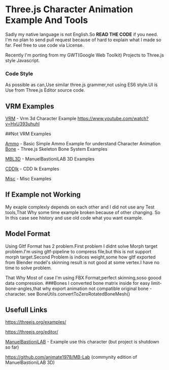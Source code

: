 Three.js Character Animation Example And Tools
===
Sadly my native language is not English.So **READ THE CODE** if you need.
I'm no plan to send pull request because of hard to explain what I made so far.
Feel free to use code via License.

Recently I'm porting from my GWT(Google Web Toolkit) Projects to Three.js style Javascript.
### Code Style
As possible as can,Use similar three.js grammer,not using ES6 style.UI is Use from Three.js Editor source code.
## VRM Examples
[VRM](https://akjava.github.io/ThreeCharacterExamples/WebContent/examples/vrm/) - Vrm 3d Character Example
https://www.youtube.com/watch?v=HxU393uhuhI

##Not VRM Examples

[Ammo](https://akjava.github.io/ThreeCharacterExamples/WebContent/examples/ammo/) - Basic Simple Ammo Example for understand Character Animation
[Bone](https://akjava.github.io/ThreeCharacterExamples/WebContent/examples/bone/) - Three.js Skeleton Bone System Examples

[MBL3D](https://akjava.github.io/ThreeCharacterExamples/WebContent/examples/mbl3d/) - ManuelBastioniLAB 3D Examples

[CDDIk](https://akjava.github.io/ThreeCharacterExamples/WebContent/examples/ik/) - CDD Ik Examples

[Misc](https://akjava.github.io/ThreeCharacterExamples/WebContent/examples/misc/) - Misc Examples

## If Example not Working
My exaple complexly depends on each other and I did not use any Test tools,That Why some time example broken because of other changing.
So In this case see history and use old code what you want example.

## Model Format
Using Gltf Format has 2 problem.First problem I didnt solve Morph target problem.I'm using gltf-pipeline to compress file,but this is not support morph target.Second Problem is indices weight,some how gltf exported from Blender model's skinning result is not good at some vertex.I have no time to solve problem.

That Why Most of case I'm using FBX Format;perfect skinning,soso goood data compression.
###Bones
I converted bone matrix inside for easy limit-bone-angles,that why export animation not compatible original bone - character.
see BoneUtils.convertToZeroRotatedBoneMesh()

## Usefull Links

https://threejs.org/examples/

https://threejs.org/editor/

[ManuelBastioniLAB](http://www.manuelbastioni.com/) - Example use this character (but project is shutdown so far)

https://github.com/animate1978/MB-Lab (commynity edition of ManuelBastioniLAB 3D)